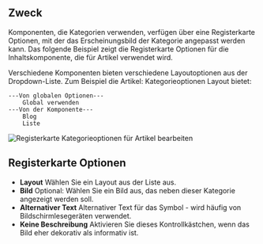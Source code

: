 <!-- Filename: Help6.x:Edit_Category_Options / Display title: Kategorieoptionen bearbeiten -->


## Zweck

Komponenten, die Kategorien verwenden, verfügen über eine Registerkarte Optionen, mit der das Erscheinungsbild der Kategorie angepasst werden kann. Das folgende Beispiel zeigt die Registerkarte Optionen für die Inhaltskomponente, die für Artikel verwendet wird.

Verschiedene Komponenten bieten verschiedene Layoutoptionen aus der Dropdown-Liste. Zum Beispiel die Artikel: Kategorieoptionen Layout bietet:

```
---Von globalen Optionen---
    Global verwenden
---Von der Komponente---
    Blog
    Liste
```

![Registerkarte Kategorieoptionen für Artikel bearbeiten](../../../de/images/common-elements/articles-edit-category-options-tab.png)

## Registerkarte Optionen

- **Layout** Wählen Sie ein Layout aus der Liste aus.
- **Bild** Optional: Wählen Sie ein Bild aus, das neben dieser Kategorie angezeigt werden soll.
- **Alternativer Text** Alternativer Text für das Symbol - wird häufig von Bildschirmlesegeräten verwendet.
- **Keine Beschreibung** Aktivieren Sie dieses Kontrollkästchen, wenn das Bild eher dekorativ als informativ ist.
